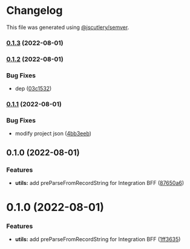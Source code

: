 # Changelog

This file was generated using [@jscutlery/semver](https://github.com/jscutlery/semver).

### [0.1.3](https://github.com/UNDERCOVERj/zod-plugins/compare/utils-0.1.2...utils-0.1.3) (2022-08-01)

### [0.1.2](https://github.com/UNDERCOVERj/zod-plugins/compare/utils-0.1.1...utils-0.1.2) (2022-08-01)


### Bug Fixes

* dep ([03c1532](https://github.com/UNDERCOVERj/zod-plugins/commit/03c153206983eb31ad77dc37f682945bea945caf))

### [0.1.1](https://github.com/UNDERCOVERj/zod-plugins/compare/utils-0.1.0...utils-0.1.1) (2022-08-01)


### Bug Fixes

* modify project json ([4bb3eeb](https://github.com/UNDERCOVERj/zod-plugins/commit/4bb3eeb1ebbf7d4ed36af002227312ca3ac6061b))

## 0.1.0 (2022-08-01)


### Features

* **utils:** add preParseFromRecordString for Integration BFF ([87650a6](https://github.com/UNDERCOVERj/zod-plugins/commit/87650a67b4bf1d5ef322b5b03bae26201f8bb60c))

# 0.1.0 (2022-08-01)


### Features

* **utils:** add preParseFromRecordString for Integration BFF ([1ff3635](https://github.com/UNDERCOVERj/zod-plugins/commit/1ff3635b833ad1fd998e28f3fa7c80e066cdcc10))
